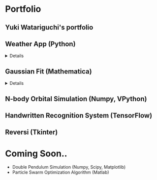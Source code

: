 # Portfolio
## Yuki Watariguchi's portfolio

## Weather App (Python)
<details>
  <summary> Details </summary>
  
This program is a weather app. Tkinter was used for GUI, and weather information was retrived from openweathermap API.

Here is an instruction of how to use this app. 
1. User enters the name of a city.
2. User presses "Look Up City" button.
3. Program gets the weather information and display it on the screen.
4. User can exit the app by pressing "Exit" button.

There is a subprogram, "get_weather.py". 
This program retrive weather information from openweathermap.
The information I retrived was 
- weather condition
- temperature
- humidity
- weather icon
  
Detail information of the API can be seen from this link. (https://openweathermap.org/current)

[Here](Weather_app/weatherapp_image.png) is the image of expected GUI display.

</details>


## Gaussian Fit (Mathematica)
<details>
  <summary> Details </summary>
  
I made this program when I conducted Compton Scattering lab in a class. 
- Import 2 .Spe files(background and actual trial).
- Format the file and perform background subtraction.
- Export the resulted data as .csv file.
- Perform Gaussian fit using ```NonlinearModelFit[]``` function, and show fitting parameter and the resulted graph.

The fitting parameter was then used to make a "energy vs angle" graph and calculate its uncertainty to verify Relativistic model of Compton scattering.
  
The detail of the experiment and the resulted graph can be seen from this link (https://rb.gy/zywvqb)

</details>

## N-body Orbital Simulation (Numpy, VPython)
## Handwritten Recognition System (TensorFlow)
## Reversi (Tkinter)

# Coming Soon..
- Double Pendulum Simulation (Numpy, Scipy, Matplotlib)
- Particle Swarm Optimization Algorithm (Matlab)


